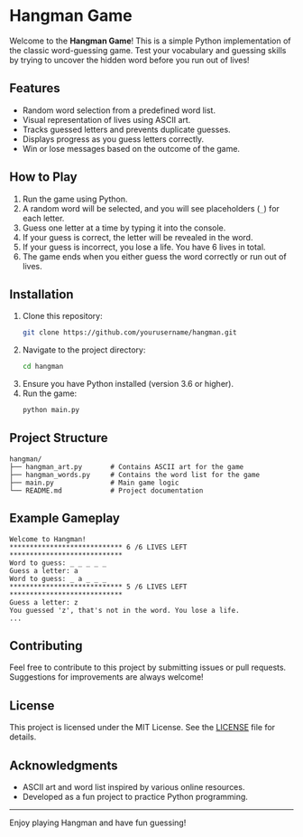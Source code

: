# Hangman Game

Welcome to the **Hangman Game**! This is a simple Python implementation of the classic word-guessing game. Test your vocabulary and guessing skills by trying to uncover the hidden word before you run out of lives!

## Features

- Random word selection from a predefined word list.
- Visual representation of lives using ASCII art.
- Tracks guessed letters and prevents duplicate guesses.
- Displays progress as you guess letters correctly.
- Win or lose messages based on the outcome of the game.

## How to Play

1. Run the game using Python.
2. A random word will be selected, and you will see placeholders (`_`) for each letter.
3. Guess one letter at a time by typing it into the console.
4. If your guess is correct, the letter will be revealed in the word.
5. If your guess is incorrect, you lose a life. You have 6 lives in total.
6. The game ends when you either guess the word correctly or run out of lives.

## Installation

1. Clone this repository:
   ```bash
   git clone https://github.com/yourusername/hangman.git
   ```
2. Navigate to the project directory:
   ```bash
   cd hangman
   ```
3. Ensure you have Python installed (version 3.6 or higher).
4. Run the game:
   ```bash
   python main.py
   ```

## Project Structure

```
hangman/
├── hangman_art.py       # Contains ASCII art for the game
├── hangman_words.py     # Contains the word list for the game
├── main.py              # Main game logic
└── README.md            # Project documentation
```

## Example Gameplay

```
Welcome to Hangman!
**************************** 6 /6 LIVES LEFT ****************************
Word to guess: _ _ _ _ _
Guess a letter: a
Word to guess: _ a _ _ _
**************************** 5 /6 LIVES LEFT ****************************
Guess a letter: z
You guessed 'z', that's not in the word. You lose a life.
...
```

## Contributing

Feel free to contribute to this project by submitting issues or pull requests. Suggestions for improvements are always welcome!

## License

This project is licensed under the MIT License. See the [LICENSE](LICENSE) file for details.

## Acknowledgments

- ASCII art and word list inspired by various online resources.
- Developed as a fun project to practice Python programming.

---

Enjoy playing Hangman and have fun guessing!